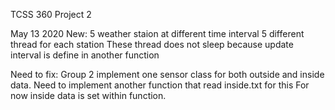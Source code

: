TCSS 360 Project 2

May 13 2020
New:
   5 weather staion at different time interval
   5 different thread for each station
        These thread does not sleep because update interval is define in another function

Need to fix:
    Group 2 implement one sensor class for both outside and inside data.
    Need to implement another function that read inside.txt for this
    For now inside data is set within function.
